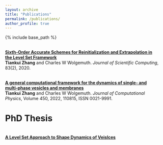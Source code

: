 ```yaml
---
layout: archive
title: "Publications"
permalink: /publications/
author_profile: true
---
```


{% include base_path %}



<br><b>[Sixth-Order Accurate Schemes for Reinitialization and Extrapolation in the Level Set Framework](https://tiankuizhang.github.io/publications/zhang2020sixth)</b><br>
<b>Tiankui Zhang</b> and Charles W Wolgemuth. <i>Journal of Scientific Computing</i>, 83(2), 2020.

<br><b> [A general computational framework for the dynamics of single‑ and multi‑phase vesicles and membranes](https://tiankuizhang.github.io/publications/ZHANG2022110815)</b><br>
<b>Tiankui Zhang</b> and Charles W Wolgemuth.  <i>Journal of Computational Physics</i>, Volume 450, 2022, 110815, ISSN 0021-9991.

# PhD Thesis

<br><b>[A Level Set Approach to Shape Dynamics of Veislces](https://tiankuizhang.github.io/publications/00TiankuiZhangThesis2020)</b><br>
